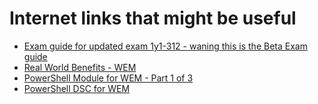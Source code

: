 # Internet links that might be useful 
- [Exam guide for updated exam 1y1-312 - waning this is the Beta Exam guide](https://training.citrix.com/resources/Exam+Prep+Guides/312/1Y1-312_Exam_Preparation_Guide_v01.pdf)
- [Real World Benefits - WEM](https://www.youtube.com/watch?v=tFoacrvKOw8)
- [PowerShell Module for WEM - Part 1 of 3](https://msfreaks.wordpress.com/2017/12/19/powershell-module-for-citrix-wem-part-1-application-actions/)
- [PowerShell DSC for WEM](https://virtualdesktopdevops.github.io/CitrixWemDsc/)
